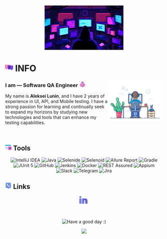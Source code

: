 <p align="center">
    <img title="Hi!" src="attachments/gif/hacker.gif" style="max-width: 50%; display: inline-block;">
</p>

# <img width="5%" title="About me" src="attachments/images/chat.png"> <b>INFO</b>

<img align="right" width="35%" src="attachments/gif/Gif_animation.gif">

### <b>I am — Software QA Engineer</b> <img width="4%" src="attachments/images/bug.png">
<p align="left">
My name is <b>Aleksei Lunin</b>, and I have 2 years of experience in UI, API, and Mobile testing. I have a strong passion for learning and continually seek to expand my horizons by studying new technologies and tools that can enhance my testing capabilities.
</p>

<br/>

## <img width="4%" title="Technology stack" src="attachments/images/tools.png"> <b>Tools</b>

<p align="center">
    <img title="IntelliJ IDEA" src="https://img.shields.io/badge/-IntelliJ%20IDEA-ffc933?style=for-the-badge">
    <img title="Java" src="https://img.shields.io/badge/-Java-7e06ff?logo=java&style=for-the-badge">
    <img title="Selenide" src="https://img.shields.io/badge/-Selenide-ffc933?style=for-the-badge">
    <img title="Selenoid" src="https://img.shields.io/badge/-Selenoid-7e06ff?style=for-the-badge">
    <img title="Allure Report" src="https://img.shields.io/badge/-Allure%20Report-ffc933?style=for-the-badge">
    <img title="Gradle" src="https://img.shields.io/badge/-Gradle-7e06ff?logo=gradle&style=for-the-badge">
    <img title="JUnit 5" src="https://img.shields.io/badge/-JUnit%205-ffc933?logo=junit5&style=for-the-badge">
    <img title="GitHub" src="https://img.shields.io/badge/-GitHub-7e06ff?logo=github&style=for-the-badge">
    <img title="Jenkins" src="https://img.shields.io/badge/-Jenkins-ffc933?logo=jenkins&style=for-the-badge">
    <img title="Docker" src="https://img.shields.io/badge/-Docker-7e06ff?logo=docker&style=for-the-badge"> 
    <img title="REST Assured" src="https://img.shields.io/badge/-REST%20Assured-7e06ff?style=for-the-badge">
    <img title="Appium" src="https://img.shields.io/badge/-Appium-ffc933?style=for-the-badge">
    <img title="Slack" src="https://img.shields.io/badge/-Slack-ffc933?logo=slack&style=for-the-badge">
    <img title="Telegram" src="https://img.shields.io/badge/-Telegram-7e06ff?logo=telegram&style=for-the-badge">
    <img title="Jira" src="https://img.shields.io/badge/-Jira-ffc933?logo=jira&style=for-the-badge">
</p>

## <img width="4%" title="Contacts" src="attachments/images/contacts.png"> <b>Links</b>

<p align = "center">
    <a href="https://www.linkedin.com/in/aleksei-lunin-5a5bb325b/"><img width=5% title="LinkedIn" src="attachments/logo/linkedin.png"></a>&nbsp;
</p>

<br/>

<p align="center">
    <img title="Have a good day :)" src="https://readme-typing-svg.herokuapp.com?font=Lilita+One&pause=1000&color=F721A4&width=435&lines=QA+One+LOVE+%7C+Have+a+good+day">
</p>

<p align="center">
    <img src="https://raw.githubusercontent.com/Trilokia/Trilokia/379277808c61ef204768a61bbc5d25bc7798ccf1/bottom_header.svg">
</p>
